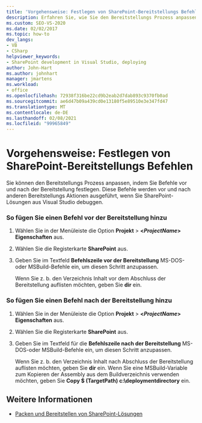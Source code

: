 ```yaml
---
title: 'Vorgehensweise: Festlegen von SharePoint-Bereitstellungs Befehlen | Microsoft-Dokumentation'
description: Erfahren Sie, wie Sie den Bereitstellungs Prozess anpassen, indem Sie die SharePoint-Befehle vor und nach der Bereitstellung festlegen.
ms.custom: SEO-VS-2020
ms.date: 02/02/2017
ms.topic: how-to
dev_langs:
- VB
- CSharp
helpviewer_keywords:
- SharePoint development in Visual Studio, deploying
author: John-Hart
ms.author: johnhart
manager: jmartens
ms.workload:
- office
ms.openlocfilehash: 72938f316be22cd9b2eab2d7dab893c9370fb0ad
ms.sourcegitcommit: ae6d47b09a439cd0e13180f5e89510e3e347fd47
ms.translationtype: MT
ms.contentlocale: de-DE
ms.lasthandoff: 02/08/2021
ms.locfileid: "99965849"
---
```

# <a name="how-to-set-sharepoint-deployment-commands"></a>Vorgehensweise: Festlegen von SharePoint-Bereitstellungs Befehlen
  Sie können den Bereitstellungs Prozess anpassen, indem Sie Befehle vor und nach der Bereitstellung festlegen. Diese Befehle werden vor und nach anderen Bereitstellungs Aktionen ausgeführt, wenn Sie SharePoint-Lösungen aus Visual Studio debuggen.

### <a name="to-add-a-pre-deployment-command"></a>So fügen Sie einen Befehl vor der Bereitstellung hinzu

1. Wählen Sie in der Menüleiste die Option **Projekt**  >  **\<*ProjectName*> Eigenschaften** aus.

2. Wählen Sie die Registerkarte **SharePoint** aus.

3. Geben Sie im Textfeld **Befehlszeile vor der Bereitstellung** MS-DOS-oder MSBuild-Befehle ein, um diesen Schritt anzupassen.

     Wenn Sie z. b. den Verzeichnis Inhalt vor dem Abschluss der Bereitstellung auflisten möchten, geben Sie **dir** ein.

### <a name="to-add-a-post-deployment-command"></a>So fügen Sie einen Befehl nach der Bereitstellung hinzu

1. Wählen Sie in der Menüleiste die Option **Projekt**  >  **\<*ProjectName*> Eigenschaften** aus.

2. Wählen Sie die Registerkarte **SharePoint** aus.

3. Geben Sie im Textfeld für die **Befehlszeile nach der Bereitstellung** MS-DOS-oder MSBuild-Befehle ein, um diesen Schritt anzupassen.

     Wenn Sie z. b. den Verzeichnis Inhalt nach Abschluss der Bereitstellung auflisten möchten, geben Sie **dir** ein. Wenn Sie eine MSBuild-Variable zum Kopieren der Assembly aus dem Buildverzeichnis verwenden möchten, geben Sie **Copy $ (TargetPath) c:\deploymentdirectory** ein.

## <a name="see-also"></a>Weitere Informationen
- [Packen und Bereitstellen von SharePoint-Lösungen](../sharepoint/packaging-and-deploying-sharepoint-solutions.md)
